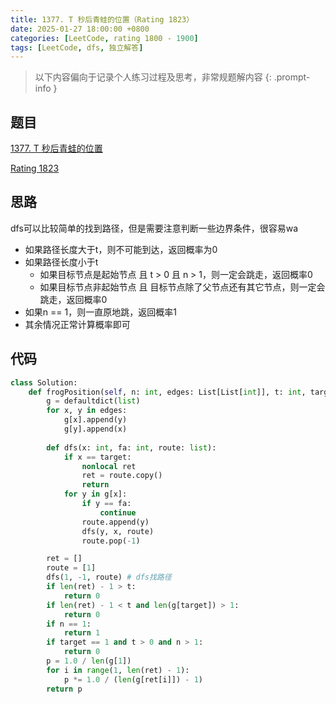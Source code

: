 ```yaml
---
title: 1377. T 秒后青蛙的位置（Rating 1823）
date: 2025-01-27 18:00:00 +0800
categories: [LeetCode, rating 1800 - 1900]
tags: [LeetCode, dfs, 独立解答]
---
```


> 以下内容偏向于记录个人练习过程及思考，非常规题解内容
{: .prompt-info }

## 题目

[1377. T 秒后青蛙的位置](https://leetcode.cn/problems/frog-position-after-t-seconds)

[Rating 1823](https://zerotrac.github.io/leetcode_problem_rating/#/)

## 思路

dfs可以比较简单的找到路径，但是需要注意判断一些边界条件，很容易wa

- 如果路径长度大于t，则不可能到达，返回概率为0
- 如果路径长度小于t
  - 如果目标节点是起始节点 且 t > 0 且 n > 1，则一定会跳走，返回概率0
  - 如果目标节点非起始节点 且 目标节点除了父节点还有其它节点，则一定会跳走，返回概率0
- 如果n == 1，则一直原地跳，返回概率1
- 其余情况正常计算概率即可

## 代码

```python
class Solution:
    def frogPosition(self, n: int, edges: List[List[int]], t: int, target: int) -> float:
        g = defaultdict(list)
        for x, y in edges:
            g[x].append(y)
            g[y].append(x)
        
        def dfs(x: int, fa: int, route: list):
            if x == target:
                nonlocal ret
                ret = route.copy()
                return
            for y in g[x]:
                if y == fa:
                    continue
                route.append(y)
                dfs(y, x, route)
                route.pop(-1)

        ret = []
        route = [1]
        dfs(1, -1, route) # dfs找路径
        if len(ret) - 1 > t:
            return 0
        if len(ret) - 1 < t and len(g[target]) > 1:
            return 0
        if n == 1:
            return 1
        if target == 1 and t > 0 and n > 1:
            return 0
        p = 1.0 / len(g[1])
        for i in range(1, len(ret) - 1):
            p *= 1.0 / (len(g[ret[i]]) - 1)
        return p
```